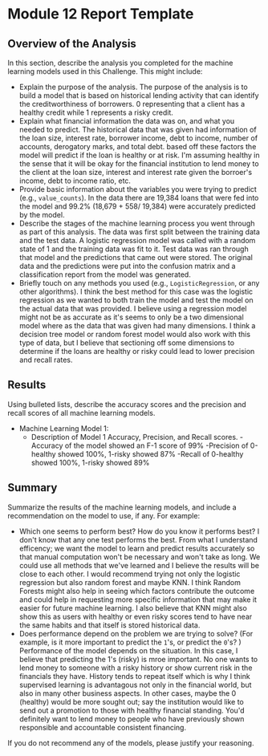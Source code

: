 # Module 12 Report Template

## Overview of the Analysis

In this section, describe the analysis you completed for the machine learning models used in this Challenge. This might include:

* Explain the purpose of the analysis.
    The purpose of the analysis is to build a model that is based on historical lending activity that can identify the creditworthiness of borrowers. 0 representing that a client has a healthy credit while 1 represents a risky credit.
* Explain what financial information the data was on, and what you needed to predict.
    The historical data that was given had information of the loan size, interest rate,	borrower income, debt to income, number of accounts, derogatory marks, and total debt. based off these factors the model will predict if the loan is healthy or at risk. I'm assuming healthy in the sense that it will be okay for the financial institution to lend money to the client at the loan size, interest and interest rate given the borroer's income, debt to income ratio, etc.
* Provide basic information about the variables you were trying to predict (e.g., `value_counts`).
    In the data there are 19,384 loans that were fed into the model and 99.2% (18,679 + 558/ 19,384) were accurately predicted by the model.
* Describe the stages of the machine learning process you went through as part of this analysis.
    The data was first split between the training data and the test data. A logistic regression model was called with a random state of 1 and the training data was fit to it. Test data was ran through that model and the predictions that came out were stored. The original data and the predictions were put into the confusion matrix and a classification report from the model was generated.
* Briefly touch on any methods you used (e.g., `LogisticRegression`, or any other algorithms).
    I think the best method for this case was the logistic regression as we wanted to both train the model and test the model on the actual data that was provided. I believe using a regression model might not be as accurate as it's seems to only be a two dimensional model where as the data that was given had many dimensions. I think a decision tree model or random forest model would also work with this type of data, but I believe that sectioning off some dimensions to determine if the loans are healthy or risky could lead to lower precision and recall rates.
    

## Results

Using bulleted lists, describe the accuracy scores and the precision and recall scores of all machine learning models.

* Machine Learning Model 1:
    * Description of Model 1 Accuracy, Precision, and Recall scores.
    -Accuracy of the model showed an F-1 score of 99%
    -Precision of 0-healthy showed 100%, 1-risky showed 87%
    -Recall of 0-healthy showed 100%, 1-risky showed 89%

## Summary

Summarize the results of the machine learning models, and include a recommendation on the model to use, if any. For example:

* Which one seems to perform best? How do you know it performs best? 
    I don't know that any one test performs the best. From what I understand efficency; we want the model to learn and predict results accurately so that manual computation won't be necessary and won't take as long. We could use all methods that we've learned and I believe the results will be close to each other. I would recommend trying not only the logistic regression but also random forest and maybe KNN. I think Random Forests might also help in seeing which factors contribute the outcome and could help in requesting more specific information that may make it easier for future machine learning. I also believe that KNN might also show this as users with healthy or even risky scores tend to have near the same habits and that itself is stored historical data.
* Does performance depend on the problem we are trying to solve? (For example, is it more important to predict the `1`'s, or predict the `0`'s? )
    Performance of the model depends on the situation. In this case, I believe that predicting the 1's (risky) is mroe important. No one wants to lend money to someone with a risky history or show current risk in the financials they have. History tends to repeat itself which is why I think supervised learning is advantagous not only in the financial world, but also in many other business aspects. In other cases, maybe the 0 (healthy) would be more sought out; say the institution would like to send out a promotion to those with healthy financial standing. You'd definitely want to lend money to people who have previously shown responsible and accountable consistent financing.

If you do not recommend any of the models, please justify your reasoning.
